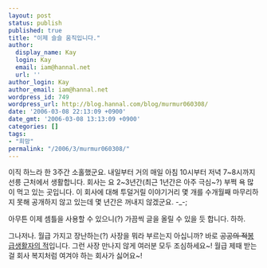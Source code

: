 ```yaml
---
layout: post
status: publish
published: true
title: "이제 슬슬 움직입니다."
author:
  display_name: Kay
  login: Kay
  email: iam@hannal.net
  url: ''
author_login: Kay
author_email: iam@hannal.net
wordpress_id: 749
wordpress_url: http://blog.hannal.com/blog/murmur060308/
date: '2006-03-08 22:13:09 +0900'
date_gmt: '2006-03-08 13:13:09 +0900'
categories: []
tags:
- "희망"
permalink: "/2006/3/murmur060308/"
---
```

<p>이직 하느라 한 3주간 소홀했군요. 내일부터 거의 매일 아침 10시부터 저녁 7~8시까지 선릉 근처에서 생활합니다. 회사는 요 2~3년간(최근 1년간은 아주 극심~?) 부쩍 욕 많이 먹고 있는 곳입니다. 이 회사에 대해 투덜거릴 이야기거리 몇 개를 수개월째 마무리하지 못해 공개하지 않고 있는데 몇 년간은 꺼내지 않겠군요. -_-;</p>
<p>아무튼 이제 셈틀을 사용할 수 있으니(?) 가끔씩 글을 올릴 수 있을 듯 합니다. 하하.</p>
<p>그나저나. 월급 가지고 장난하는(?) 사장을 뭐라 부르는지 아십니까? 바로 <del datetime="2006-03-08T22:08:31-09:00">공공의 적</del><ins datetime="2006-03-08T22:08:31-09:00">봉급생활자의 적</ins>입니다. 그런 사장 만나지 않게 여러분 모두 조심하세요~! 월급 제때 받는 걸 회사 복지처럼 여겨야 하는 회사가 싫어요~!</p>
